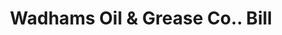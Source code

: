 ---
doi: 10.7916/D8PK1T9F
date_other: '1890'
date_other_textual: 1890-1899
form: printed ephemera
genre:
- Invoices
name:
- Wadhams Oil & Grease Co.
object_in_context_url: https://biggert.cul.columbia.edu/items/view/ave_biggert_01617
subject_hierarchical_geographic:
- Milwaukee, Wisconsin, United States
subject_name:
- Wadhams Oil & Grease Co.
title: Wadhams Oil & Grease Co.. Bill
sort_title: Wadhams Oil & Grease Co.. Bill
call_number: ave_biggert_01617
coordinates:
- 43.05,-87.95
pid: ave_biggert_01617
identifiers: ave_biggert_01617
thumbnail: https://derivativo-1.library.columbia.edu/iiif/2/ldpd:343955/full/!256,256/0/native.jpg
permalink: /biggert/ave_biggert_01617/
layout: iiif-image-page
---